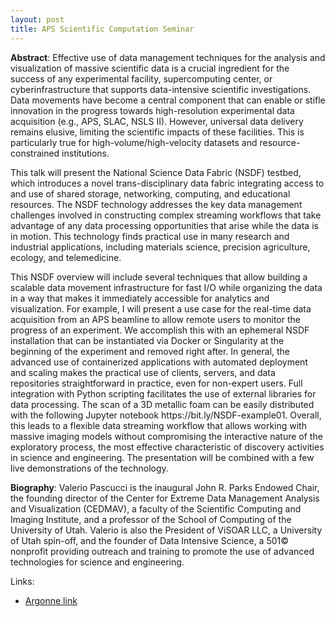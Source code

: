 ```yaml
---
layout: post
title: APS Scientific Computation Seminar
---
```




**Abstract**: Effective use of data management techniques for the analysis and visualization of massive scientific data is a crucial ingredient for the success of any experimental facility, supercomputing center, or cyberinfrastructure that supports data-intensive scientific investigations. Data movements have become a central component that can enable or stifle innovation in the progress towards high-resolution experimental data acquisition (e.g., APS, SLAC, NSLS II). However, universal data delivery remains elusive, limiting the scientific impacts of these facilities. This is particularly true for high-volume/high-velocity datasets and resource-constrained institutions.

This talk will present the National Science Data Fabric (NSDF) testbed, which introduces a novel trans-disciplinary data fabric integrating access to and use of shared storage, networking, computing, and educational resources. The NSDF technology addresses the key data management challenges involved in constructing complex streaming workflows that take advantage of any data processing opportunities that arise while the data is in motion. This technology finds practical use in many research and industrial applications, including materials science, precision agriculture, ecology, and telemedicine.

This NSDF overview will include several techniques that allow building a scalable data movement infrastructure for fast I/O while organizing the data in a way that makes it immediately accessible for analytics and visualization. For example, I will present a use case for the real-time data acquisition from an APS beamline to allow remote users to monitor the progress of an experiment. We accomplish this with an ephemeral NSDF installation that can be instantiated via Docker or Singularity at the beginning of the experiment and removed right after. In general, the advanced use of containerized applications with automated deployment and scaling makes the practical use of clients, servers, and data repositories straightforward in practice, even for non-expert users. Full integration with Python scripting facilitates the use of external libraries for data processing. The scan of a 3D metallic foam can be easily distributed with the following Jupyter notebook https://​bit​.ly/​N​S​D​F​-​e​x​a​m​ple01. Overall, this leads to a flexible data streaming workflow that allows working with massive imaging models without compromising the interactive nature of the exploratory process, the most effective characteristic of discovery activities in science and engineering. The presentation will be combined with a few live demonstrations of the technology.

**Biography**: Valerio Pascucci is the inaugural John R. Parks Endowed Chair, the founding director of the Center for Extreme Data Management Analysis and Visualization (CEDMAV), a faculty of the Scientific Computing and Imaging Institute, and a professor of the School of Computing of the University of Utah. Valerio is also the President of ViSOAR LLC, a University of Utah spin-off, and the founder of Data Intensive Science, a 501© nonprofit providing outreach and training to promote the use of advanced technologies for science and engineering. 

Links:
- [Argonne link](https://www.anl.gov/event/the-national-science-data-fabric-democratizing-data-access-for-science-and-society)
